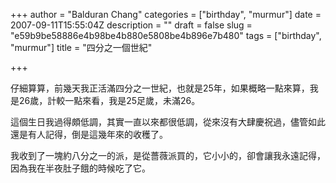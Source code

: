 +++
author = "Balduran Chang"
categories = ["birthday", "murmur"]
date = 2007-09-11T15:55:04Z
description = ""
draft = false
slug = "e59b9be58886e4b98be4b880e5808be4b896e7b480"
tags = ["birthday", "murmur"]
title = "四分之一個世紀"

+++


仔細算算，前幾天我正活滿四分之一世紀，也就是25年，如果概略一點來算，我是26歲，計較一點來看，我是25足歲，未滿26。

這個生日我過得頗低調，其實一直以來都很低調，從來沒有大肆慶祝過，儘管如此還是有人記得，倒是這幾年來的收穫了。

我收到了一塊約八分之一的派，是從薔薇派買的，它小小的，卻會讓我永遠記得，因為我在半夜肚子餓的時候吃了它。

